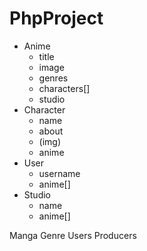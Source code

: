 # PhpProject


- Anime
  - title
  - image
  - genres
  - characters[]
  - studio
- Character
  - name
  - about
  - (img)
  - anime
- User
  - username
  - anime[]
- Studio
  - name
  - anime[]

Manga
Genre
Users
Producers